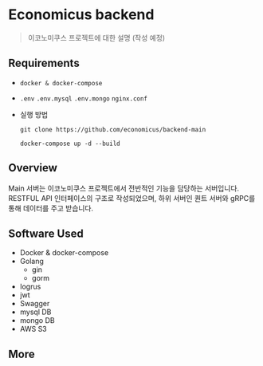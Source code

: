 # Economicus backend

> 이코노미쿠스 프로젝트에 대한 설명 (작성 예정)

## Requirements

- `docker & docker-compose`
- `.env` `.env.mysql` `.env.mongo` `nginx.conf`
- 실행 방법

  ```shell
  git clone https://github.com/economicus/backend-main

  docker-compose up -d --build
  ```

## Overview
Main 서버는 이코노미쿠스 프로젝트에서 전반적인 기능을 담당하는 서버입니다. RESTFUL API 인터페이스의 
구조로 작성되었으며, 하위 서버인 퀀트 서버와 gRPC를 통해 데이터를 주고 받습니다.

## Software Used
- Docker & docker-compose
- Golang
    - gin
    - gorm
- logrus
- jwt
- Swagger
- mysql DB
- mongo DB
- AWS S3

## More